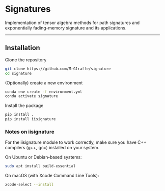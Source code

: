 # Signatures

Implementation of tensor algebra methods for path signatures and exponentially fading-memory signature and its applications.

---

## Installation
Clone the repository
```bash
git clone https://github.com/MrG1raffe/signature
cd signature
```

(Optionally) create a new environment
```bash
conda env create -f environment.yml
conda activate signature
```

Install the package
```bash
pip install .
pip install iisignature
```

### Notes on iisignature
For the iisignature module to work correctly, make sure you have C++ compilers (g++, gcc) installed on your system.

On Ubuntu or Debian-based systems:
```bash
sudo apt install build-essential
```
On macOS (with Xcode Command Line Tools):
```bash
xcode-select --install
```